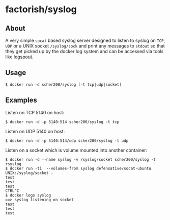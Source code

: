 # factorish/syslog

## About

A very simple `socat` based syslog server designed to listen to syslog on `TCP`, `UDP` or a UNIX socket `/syslog/sock` and print any messages to `stdout` so that they get picked up by the docker log system and can be accessed via tools like [logspout](http://github.com/gliderlabs/logspout).

## Usage

```
$ docker run -d scher200/syslog [-t tcp|udp|socket]
```

## Examples

Listen on TCP 5140 on host:

```
$ docker run -d -p 5140:514 scher200/syslog -t tcp
```

Listen on UDP 5140 on host:

```
$ docker run -d -p 5140:514/udp scher200/syslog -t udp
```

Listen on a socket which is volume mounted into another container:

```
$ docker run -d --name syslog -v /syslog/socket scher200/syslog -t rsyslog
$ docker run -ti  --volumes-from syslog defensative/socat-ubuntu UNIX:/syslog/socket -
test
test
test
CTRL^C
$ docker logs syslog
==> syslog listening on socket
test
test
test
```
